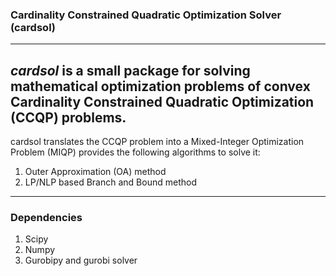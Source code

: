 ### Cardinality Constrained Quadratic Optimization Solver (cardsol)

---
*cardsol* is a small package for solving mathematical optimization problems of convex Cardinality Constrained Quadratic
Optimization (CCQP) problems. 
---
cardsol translates the CCQP problem into a Mixed-Integer Optimization Problem (MIQP) provides 
the following algorithms to solve it:

1. Outer Approximation (OA) method
2. LP/NLP based Branch and Bound method
---

### Dependencies
1. Scipy
2. Numpy
3. Gurobipy and gurobi solver



